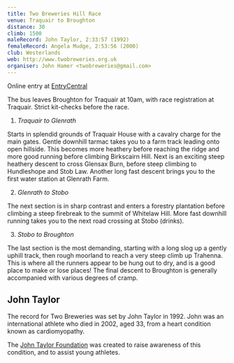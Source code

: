 ```yaml
---
title: Two Breweries Hill Race
venue: Traquair to Broughton
distance: 30
climb: 1500
maleRecord: John Taylor, 2:33:57 (1992)
femaleRecord: Angela Mudge, 2:53:56 (2000)
club: Westerlands
web: http://www.twobreweries.org.uk
organiser: John Hamer <twobreweries@gmail.com>
---
```


Online entry at [EntryCentral](https://www.entrycentral.com/TwoBreweriesHillRace)

The bus leaves Broughton for Traquair at 10am, with race registration
at Traquair. Strict kit-checks before the race.

1. *Traquair to Glenrath*

Starts in splendid grounds of Traquair House with a cavalry charge for
the main gates. Gentle downhill tarmac takes you to a farm track
leading onto open hillside. This becomes more heathery before reaching
the ridge and more good running before climbing Birkscairn Hill. Next
is an exciting steep heathery descent to cross Glensax Burn, before
steep climbing to Hundleshope and Stob Law. Another long fast descent
brings you to the first water station at Glenrath Farm.

2. *Glenrath to Stobo*

The next section is in sharp contrast and enters a forestry plantation
before climbing a steep firebreak to the summit of Whitelaw Hill. More
fast downhill running takes you to the next road crossing at Stobo
(drinks).

3. *Stobo to Broughton*

The last section is the most demanding, starting with a long slog up a
gently uphill track, then rough moorland to reach a very steep climb
up Trahenna. This is where all the runners appear to be hung out to
dry, and is a good place to make or lose places! The final descent to
Broughton is generally accompanied with various degrees of cramp.

## John Taylor

The record for Two Breweries was set by John Taylor in 1992. John was
an international athlete who died in 2002, aged 33, from a heart
condition known as cardiomyopathy.

The [John Taylor Foundation](http://www.johntaylorfoundation.org.uk/) was created to
raise awareness of this condition, and to assist young athletes.
